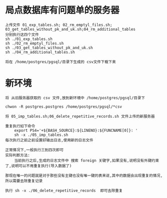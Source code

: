 # 局点数据库有问题单的服务器
	上传文件 01_exp_tables.sh; 02_rm_emptyl_files.sh; 03_get_tables_without_pk_and_uk.sh;04_rm_additional_tables
	分别执行这四个文件
	sh ./01_exp_tables.sh
	sh ./02_rm_emptyl_files.sh
	sh ./03_get_tables_without_pk_and_uk.sh
	sh ./04_rm_additional_tables.sh
	
	将在 /home/postgres/pgsql/目录下生成的 csv文件下载下来
	

# 新环境
	将 从旧服务器获取的 csv 文件,放到新环境中 /home/postgres/pgsql/目录下
	
	chwon -R postgres.postgres /home/postgres/pgsql/*csv
	
	将 05_imp_tables.sh;06_delete_repetitive_records.sh 文件上传的新服务器
	
	重复执行如下命令
		export PS4='+${BASH_SOURCE}:${LINENO}:${FUNCNAME[0]}: '
		sh -x ./05_imp_tables.sh 
	每次执行之前之前设置好输出日志,使用新的日志文件
	
	正常情况下,一般执行三到四次即可
	实际判断方法:
		当前执行之后,生成的日志文件中 搜索 foreign 关键字,如果没有,说明没有外键约束了,说明可以不用重复执行(导入数据了)
	
	那现在唯一的问题就是对于那些没有主键也没有唯一键的表来说,其中的数据会出现重复的情况,所以需要去除重复记录
	
	执行 sh -x ./06_delete_repetitive_records  即可去除重复
	